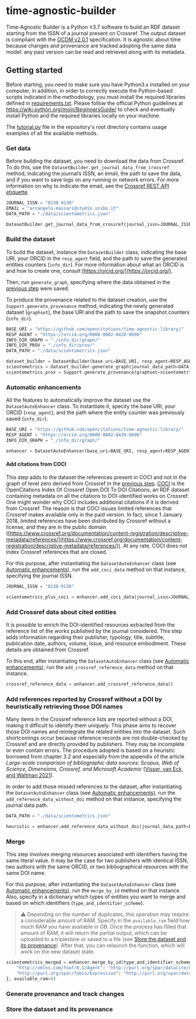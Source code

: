 # time-agnostic-builder

Time-Agnostic Builder is a Python &ge;3.7 software to build an RDF dataset starting from the ISSN of a journal present on Crossref. The output dataset is compliant with the [OCDM v2.0.1](https://figshare.com/articles/Metadata_for_the_OpenCitations_Corpus/3443876) specification. It is agnostic about time because changes and provenance are tracked adopting the same data model: any past version can be read and retrieved along with its metadata.

## Getting started
Before starting, you need to make sure you have Python3.x installed on your computer, in addition, in order to correctly execute the Python-based scripts indicated in the methodology, you must install the required libraries defined in [requirements.txt](https://github.com/arcangelo7/time_agnostic/blob/main/requirements.txt). Please follow the official Python guidelines at https://wiki.python.org/moin/BeginnersGuide/ to check and eventually install Python and the required libraries locally on your machine.

The [tutorial.py](https://github.com/arcangelo7/time_agnostic/blob/main/tutorial.py) file in the repository's root directory contains usage examples of all the available methods. 

### Get data

Before building the dataset, you need to download the data from Crossref. To do this, use the `DatasetBuilder.get_journal_data_from_crossref` method, indicating the journal’s ISSN, an email, the path to save the data, and if you want to save logs on any running or network errors. For more information on why to indicate the email, see the [Crossref REST API etiquette](https://github.com/CrossRef/rest-api-doc/#etiquette). 
```python
JOURNAL_ISSN = "0138-9130"
EMAIL = "arcangelo.massari@studio.unibo.it"
DATA_PATH = "./data/scientometrics.json"

DatasetBuilder.get_journal_data_from_crossref(journal_issn=JOURNAL_ISSN, your_email=EMAIL, path=DATA_PATH, logs=True)
```

### Build the dataset
To build the dataset, instance the `DatasetBuilder` class, indicating the base URI, your ORCID in the `resp_agent` field, and the path to save the generated entities counters (`info_dir`). For more information about what an ORCID is and how to create one, consult [https://orcid.org/](https://orcid.org/).

Then, run `generate_graph`, specifying where the data obtained in the [previous step](#get-data) were saved.

To produce the provenance related to the dataset creation, use the `Support.generate_provenance` method, indicating the newly generated dataset (`graphset`), the base URI and the path to save the snapshot counters (`info_dir`).

```python
BASE_URI = "https://github.com/opencitations/time-agnostic-library/"
RESP_AGENT = "https://orcid.org/0000-0002-8420-0696"
INFO_DIR_GRAPH = "./info_dir/graph/"
INFO_DIR_PROV = "./info_dir/prov/"
DATA_PATH = "./data/scientometrics.json"

dataset_builder = DatasetBuilder(base_uri=BASE_URI, resp_agent=RESP_AGENT, info_dir=INFO_DIR_GRAPH)
scientometrics = dataset_builder.generate_graph(journal_data_path=DATA_PATH)
scientometrics_prov = Support.generate_provenance(graphset=scientometrics, base_iri=BASE_URI, info_dir=INFO_DIR_PROV)
```

### Automatic enhancements

All the features to automatically improve the dataset use the `DatasetAutoEnhancer` class. To instantiate it, specity the base URI, your ORCID (`resp_agent`), and the path where the entity counter was previously saved (`info_dir`). 
```python
BASE_URI = "https://github.com/opencitations/time-agnostic-library/"
RESP_AGENT = "https://orcid.org/0000-0002-8420-0696"
INFO_DIR_GRAPH = "./info_dir/graph/"

enhancer = DatasetAutoEnhancer(base_uri=BASE_URI, resp_agent=RESP_AGENT, info_dir=INFO_DIR_GRAPH)
```

#### Add citations from COCI
This step adds to the dataset the references present in COCI and not in the graph of level zero derived from Crossref in the [previous step](build-the-dataset). 
[COCI](https://opencitations.net/index/coci) is the OpenCitations Index Of Crossref Open DOI To DOI Citations, an RDF dataset containing metadata on all the citations to DOI-identified works on Crossref. One might wonder why COCI includes additional citations if it is derived from Crossref. The reason is that COCI issues limited references that Crossref makes available only in the paid version. In fact, since 1 January 2018, limited references have been distributed by Crossref without a license, and they are in the public domain ([https://www.crossref.org/documentation/content-registration/descriptive-metadata/references/](https://www.crossref.org/documentation/content-registration/descriptive-metadata/references/)). At any rate, COCI does not index Crossref references that are closed.

For this purpose, after instantiating the `DatasetAutoEnhancer` class (see [Automatic enhancements](#automatic-enhancements)), run the `add_coci_data` method on that instance, specifying the journal ISSN.

```python
JOURNAL_ISSN = "0138-9130"

scientometrics_plus_coci = enhancer.add_coci_data(journal_issn=JOURNAL_ISSN)
```

### Add Crossref data about cited entities

It is possible to enrich the DOI-identified resources extracted from the reference list of the works published by the journal considered. This step adds information regarding their publisher, typology, title, subtitle, publication date, authors, volume, issue, and resource embodiment. These details are obtained from Crossref.

To this end, after instantiating the `DatasetAutoEnhancer` class (see [Automatic enhancements](#automatic-enhancements)), run the `add_crossref_reference_data` method on that instance.

```python
crossref_reference_data = enhancer.add_crossref_reference_data()
```

### Add references reported by Crossref without a DOI by heuristically retrieving those DOI names

Many items in the Crossref reference lists are reported without a DOI, making it difficult to identify them uniquely. This phase aims to recover those DOI names and reintegrate the related entities into the dataset. Such shortcomings occur because reference records are not double-checked by Crossref and are directly provided by publishers. They may be incomplete or even contain errors. The procedure adopted is based on a heuristic borrowed from chapter 3.2 and especially from the appendix of the article *Large-scale comparison of bibliographic data sources: Scopus, Web of Science, Dimensions, Crossref, and Microsoft Academic* ([Visser, van Eck, and Waltman 2021](https://doi.org/10.1162/qss_a_00112)). 

In order to add those missed references to the dataset, after instantiating the `DatasetAutoEnhancer` class (see [Automatic enhancements](#automatic-enhancements)), run the `add_reference_data_without_doi` method on that instance, specifying the journal data path.

```python
DATA_PATH = "./data/scientometrics.json"

heuristic = enhancer.add_reference_data_without_doi(journal_data_path=DATA_PATH)
```

### Merge

This step involves merging resources associated with identifiers having the same literal value. It may be the case for two publishers with identical ISSN, two authors with the same ORCID, or two bibliographical resources with the same DOI name. 

For this purpose, after instantiating the `DatasetAutoEnhancer` class (see [Automatic enhancements](#automatic-enhancements)), run the `merge_by_id` method on that instance. Also, specify in a dictionary which types of entities you want to merge and based on which identifiers (`type_and_identifier_scheme`).
> :warning: Depending on the number of duplicates, this operation may require a considerable amount of RAM. Specify in the `available_ram` field how much RAM you have available in GB. Once the process has filled that amount of RAM, it will return the partial output, which can be uploaded to a triplestore or saved to a file (see [Store the dataset and its provenance](#store-the-dataset-and-its-provenance)). After that, you can relaunch the function, which will work on the new dataset state.

```python
scientometrics_merged = enhancer.merge_by_id(type_and_identifier_scheme={
    "http://xmlns.com/foaf/0.1/Agent": "http://purl.org/spar/datacite/orcid",
    "http://purl.org/spar/fabio/Expression": "http://purl.org/spar/datacite/doi",
}, available_ram=8)
```

### Generate provenance and track changes

### Store the dataset and its provenance
